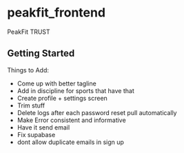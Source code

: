 # peakfit_frontend

PeakFit TRUST

## Getting Started

Things to Add:
- Come up with better tagline
- Add in discipline for sports that have that
- Create profile + settings screen
- Trim stuff
- Delete logs after each password reset pull automatically 
- Make Error consistent and informative
- Have it send email 
- Fix supabase
- dont allow duplicate emails in sign up